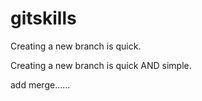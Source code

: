 # gitskills

Creating a new branch is quick.

Creating a new branch is quick AND simple.

add merge......
